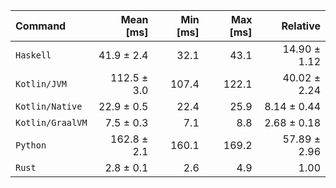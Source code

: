 | Command | Mean [ms] | Min [ms] | Max [ms] | Relative |
|:---|---:|---:|---:|---:|
| `Haskell` | 41.9 ± 2.4 | 32.1 | 43.1 | 14.90 ± 1.12 |
| `Kotlin/JVM` | 112.5 ± 3.0 | 107.4 | 122.1 | 40.02 ± 2.24 |
| `Kotlin/Native` | 22.9 ± 0.5 | 22.4 | 25.9 | 8.14 ± 0.44 |
| `Kotlin/GraalVM` | 7.5 ± 0.3 | 7.1 | 8.8 | 2.68 ± 0.18 |
| `Python` | 162.8 ± 2.1 | 160.1 | 169.2 | 57.89 ± 2.96 |
| `Rust` | 2.8 ± 0.1 | 2.6 | 4.9 | 1.00 |
